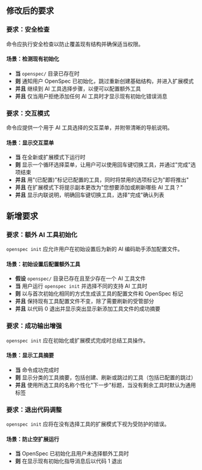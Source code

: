 ## 修改后的要求
### 要求：安全检查
命令应执行安全检查以防止覆盖现有结构并确保适当权限。

#### 场景：检测现有初始化
- **当** `openspec/` 目录已存在时
- **则** 通知用户 OpenSpec 已初始化，跳过重新创建基础结构，并进入扩展模式
- **并且** 继续到 AI 工具选择步骤，以便可以配置额外工具
- **并且** 仅当用户拒绝添加任何 AI 工具时才显示现有初始化错误消息

### 要求：交互模式
命令应提供一个用于 AI 工具选择的交互菜单，并附带清晰的导航说明。

#### 场景：显示交互菜单
- **当** 在全新或扩展模式下运行时
- **则** 显示一个循环选择菜单，让用户可以使用回车键切换工具，并通过"完成"选项结束
- **并且** 用"(已配置)"标记已配置的工具，同时将禁用的选项标记为"即将推出"
- **并且** 在扩展模式下将提示副本更改为"您想要添加或刷新哪些 AI 工具？"
- **并且** 显示内联说明，明确回车键切换工具，选择"完成"确认列表

## 新增要求
### 要求：额外 AI 工具初始化
`openspec init` 应允许用户在初始设置后为新的 AI 编码助手添加配置文件。

#### 场景：初始设置后配置额外工具
- **假设** `openspec/` 目录已存在且至少存在一个 AI 工具文件
- **当** 用户运行 `openspec init` 并选择不同的支持 AI 工具时
- **则** 以与首次初始化相同的方式生成该工具的配置文件和 OpenSpec 标记
- **并且** 保持现有工具配置文件不变，除了需要刷新的受管部分
- **并且** 以代码 0 退出并显示突出显示新添加工具文件的成功摘要

### 要求：成功输出增强
`openspec init` 应在初始化或扩展模式完成时总结工具操作。

#### 场景：显示工具摘要
- **当** 命令成功完成时
- **则** 显示分类的工具摘要，包括创建、刷新或跳过的工具（包括已配置的跳过）
- **并且** 使用所选工具的名称个性化"下一步"标题，当没有剩余工具时默认为通用标签

### 要求：退出代码调整
`openspec init` 应将在没有选择工具的扩展模式下视为受防护的错误。

#### 场景：防止空扩展运行
- **当** OpenSpec 已初始化且用户未选择额外工具时
- **则** 在显示现有初始化指导消息后以代码 1 退出